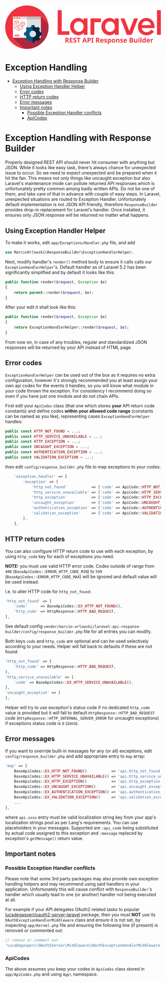 ![REST API Response Builder for Laravel](img/logo.png)

# Exception Handling #

 * [Exception Handling with Response Builder](#exception-handling-with-response-builder)
   * [Using Exception Handler Helper](#using-exception-handler-helper)
   * [Error codes](#error-codes)
   * [HTTP return codes](#http-return-codes)
   * [Error messages](#error-messages)
   * [Important notes](#important-notes)
     * [Possible Exception Handler conflicts](#possible-exception-handler-conflicts)
     * [ApiCodes](#apicodes)

# Exception Handling with Response Builder #

 Properly designed REST API should never hit consumer with anything but JSON. While it looks like easy task, 
 there's always chance for unexpected issue to occur. So we need to expect unexpected and be prepared when it
 hit the fan. This means not only things like uncaught exception but also Laravel's maintenance mode can pollute
 returned API responses which is unfortunately pretty common among badly written APIs. Do not be one of them, 
 and take care of that in advance with couple of easy steps. In Laravel, unexpected situations are routed to 
 Exception Handler. Unfortunately default implementation is not JSON API friendly, therefore `ResponseBuilder` 
 provides drop-in replacement for Laravel's handler. Once installed, it ensures only JSON response will be 
 returned no matter what happens.

## Using Exception Handler Helper ##

 To make it works, edit `app/Exceptions/Handler.php` file, and add

```php
use MarcinOrlowski\ResponseBuilder\ExceptionHandlerHelper;
```

 Next, modify handler's `render()` method body to ensure it calls calls our `ExceptionHandlerHelper`'s.
 Default handler as of Laravel 5.2 has been significantly simplified and by default it looks like this:

```php
public function render($request, Exception $e)
{
    return parent::render($request, $e);
}
```

 After your edit it shall look like this:

```php
public function render($request, Exception $e)
{
    return ExceptionHandlerHelper::render($request, $e);
}
```

 From now on, in case of any troubles, regular and standardized JSON responses will be
 returned by your API instead of HTML page.


## Error codes ##

 `ExceptionHandlerHelper` can be used out of the box as it requires no extra configuration,
 however it's strongly recommended you at least assign your own api codes for the events it handles,
 so you will know what module in your code thrown the exception. For consistency I recommend
 doing so even if you have just one module and do not chain APIs.

 First edit your `ApiCodes` class (that one which stores **your** API return code constants) and define
 codes **within your allowed code range** (constants can be named as you like), representing
 cases `ExceptionHandlerHelper` handles:

```php
public const HTTP_NOT_FOUND = ...;
public const HTTP_SERVICE_UNAVAILABLE = ...;
public const HTTP_EXCEPTION = ...;
public const UNCAUGHT_EXCEPTION = ...;
public const AUTHENTICATION_EXCEPTION = ...;
public const VALIDATION_EXCEPTION = ...;
```

 then edit `config/response_builder.php` file to map exceptions to your codes:

```php
	'exception_handler' => [
		'exception' => [
			'http_not_found'           => ['code' => ApiCode::HTTP_NOT_FOUND],
			'http_service_unavailable' => ['code' => ApiCode::HTTP_SERVICE_UNAVAILABLE],
			'http_exception'           => ['code' => ApiCode::HTTP_EXCEPTION],
			'uncaught_exception'       => ['code' => ApiCode::UNCAUGHT_EXCEPTION],
			'authentication_exception' => ['code' => ApiCode::AUTHENTICATION_EXCEPTION],
			'validation_exception'     => ['code' => ApiCode::VALIDATION_EXCEPTION],
		],
    ],
```

## HTTP return codes ##

 You can also configure HTTP return code to use with each exception, by using `http_code` key
 for each of exceptions you need.

 **NOTE:** you must use valid HTTP error code. Codes outside of range from `400` (`BaseApiCodes::ERROR_HTTP_CODE_MIN`)
 to `599` (`BaseApiCodes::ERROR_HTTP_CODE_MAX`) will be ignored and default value will be used instead.

 I.e. to alter HTTP code for `http_not_found`:
 
```php
'http_not_found' => [
    'code'      => BaseApiCodes::EX_HTTP_NOT_FOUND(),
    'http_code' => HttpResponse::HTTP_BAD_REQUEST,
],
```

 See default config `vendor/marcin-orlowski/laravel-api-response-builder/config/response_builder.php`
 file for all entries you can modify.

 Both keys `code` and `http_code` are optional and can be used selectively according to your needs.
 Helper will fall back to defaults if these are not found:

```php
'http_not_found' => [
    'http_code' => HttpResponse::HTTP_BAD_REQUEST,
],
'http_service_unavailable' => [
    'code' => BaseApiCodes::EX_HTTP_SERVICE_UNAVAILABLE(),
],
'uncaught_exception' => [
],
````

 Helper will try to use exception's status code if no dedicated `http_code` value is provided but it will fall
 to default `HttpResponse::HTTP_BAD_REQUEST` code (`HttpResponse::HTTP_INTERNAL_SERVER_ERROR` for uncaught
 exceptions) if exceptions status code is `0` (zero).

## Error messages ##

 If you want to override built-in messages for any (or all) exceptions, edit `config/response_builder.php`
 and add appropriate entry to `map` array:

```php
'map' => [
    BaseApiCodes::EX_HTTP_NOT_FOUND()           => 'api.http_not_found',
    BaseApiCodes::EX_HTTP_SERVICE_UNAVAILABLE() => 'api.http_service_unavailable',
    BaseApiCodes::EX_HTTP_EXCEPTION()           => 'api.http_exception',
    BaseApiCodes::EX_UNCAUGHT_EXCEPTION()       => 'api.uncaught_exception',
    BaseApiCodes::EX_AUTHENTICATION_EXCEPTION() => 'api.authentication_exception',
    BaseApiCodes::EX_VALIDATION_EXCEPTION()     => 'api.validation_exception',
    ...
],
```

 where `api.xxxx` entry must be valid localization string key from your app's localization strings
 pool as per Lang's requirements. You can use placeholders in your messages. Supported are 
 `:api_code` being substituted by actual code assigned to this exception and `:message`
 replaced by exception's `getMessage()` return value.

## Important notes ##

### Possible Exception Handler conflicts ###

 Please note that some 3rd party packages may also provide own exception handling helpers and may 
 recommend using said handlers in your application. Unfortunately this will cause conflict with
 `ResponseBuilder`'s handler which usually lead to one (or another) handler not being executed
 at all.

 For example if your API delegates OAuth2 related tasks to popular
 [lucadegasperi/oauth2-server-laravel](https://packagist.org/packages/lucadegasperi/oauth2-server-laravel) package, then you
 must **NOT** use its `OAuthExceptionHandlerMiddleware` class and ensure it is not set, by inspecting `app/Kernel.php` file
 and ensuring the following line (if present) is removed or commented out:

```php
// remove or comment out
'LucaDegasperi\OAuth2Server\Middleware\OAuthExceptionHandlerMiddleware',
```

### ApiCodes ###

 The above assumes you keep your codes in `ApiCodes` class stored in `app/ApiCodes.php` and using `App\` namespace.
